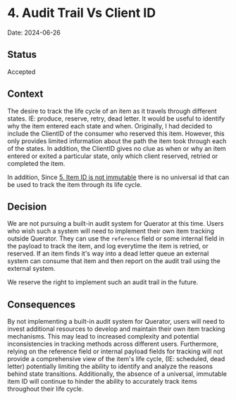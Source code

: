 # 4. Audit Trail Vs Client ID

Date: 2024-06-26

## Status

Accepted

## Context

The desire to track the life cycle of an item as it travels through different states. IE: produce, reserve, retry, 
dead letter. It would be useful to identify why the item entered each state and when. Originally, I had
decided to include the ClientID of the consumer who reserved this item. However, this only provides limited
information about the path the item took through each of the states. In addition, the ClientID gives no clue as
when or why an item entered or exited a particular state, only which client reserved, retried or completed the
item.

In addition, Since [5. Item ID is not immutable](0004-item-id-is-not-immutable.md) there is no universal id that
can be used to track the item through its life cycle.

## Decision

We are not pursuing a built-in audit system for Querator at this time. Users who wish such a system will need to
implement their own item tracking outside Querator. They can use the `reference` field or some internal field in
the payload to track the item, and log everytime the item is retried, or reserved. If an item finds it's way
into a dead letter queue an external system can consume that item and then report on the audit trail using the
external system.

We reserve the right to implement such an audit trail in the future.

## Consequences

By not implementing a built-in audit system for Querator, users will need to invest additional resources to 
develop and maintain their own item tracking mechanisms. This may lead to increased complexity and potential 
inconsistencies in tracking methods across different users. Furthermore, relying on the reference field or internal
payload fields for tracking will not provide a comprehensive view of the item's life cycle,
(IE: scheduled, dead letter) potentially limiting the ability to identify and analyze the reasons behind state 
transitions. Additionally, the absence of a universal, immutable item ID will continue to hinder the ability to 
accurately track items throughout their life cycle.
